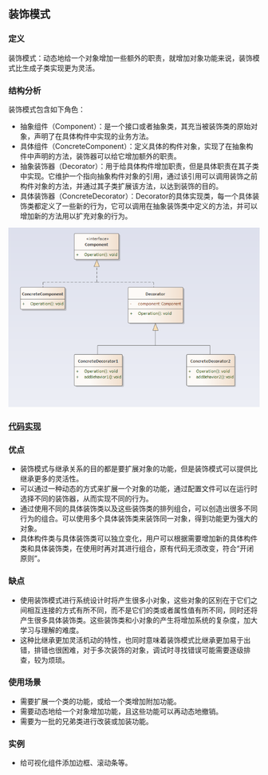 ## 装饰模式

### 定义
装饰模式：动态地给一个对象增加一些额外的职责，就增加对象功能来说，装饰模式比生成子类实现更为灵活。

### 结构分析
装饰模式包含如下角色：
- 抽象组件（Component）：是一个接口或者抽象类，其充当被装饰类的原始对象，声明了在具体构件中实现的业务方法。
- 具体组件（ConcreteComponent）：定义具体的构件对象，实现了在抽象构件中声明的方法，装饰器可以给它增加额外的职责。
- 抽象装饰器（Decorator）：用于给具体构件增加职责，但是具体职责在其子类中实现。它维护一个指向抽象构件对象的引用，通过该引用可以调用装饰之前构件对象的方法，并通过其子类扩展该方法，以达到装饰的目的。
- 具体装饰器（ConcreteDecorator）：Decorator的具体实现类，每一个具体装饰类都定义了一些新的行为，它可以调用在抽象装饰类中定义的方法，并可以增加新的方法用以扩充对象的行为。

![Decorator](../../images/pattern/Decorator.png)  

### [代码实现](../../code/decorator)

### 优点
- 装饰模式与继承关系的目的都是要扩展对象的功能，但是装饰模式可以提供比继承更多的灵活性。
- 可以通过一种动态的方式来扩展一个对象的功能，通过配置文件可以在运行时选择不同的装饰器，从而实现不同的行为。
- 通过使用不同的具体装饰类以及这些装饰类的排列组合，可以创造出很多不同行为的组合。可以使用多个具体装饰类来装饰同一对象，得到功能更为强大的对象。
- 具体构件类与具体装饰类可以独立变化，用户可以根据需要增加新的具体构件类和具体装饰类，在使用时再对其进行组合，原有代码无须改变，符合“开闭原则”。

### 缺点
- 使用装饰模式进行系统设计时将产生很多小对象，这些对象的区别在于它们之间相互连接的方式有所不同，而不是它们的类或者属性值有所不同，同时还将产生很多具体装饰类。这些装饰类和小对象的产生将增加系统的复杂度，加大学习与理解的难度。
- 这种比继承更加灵活机动的特性，也同时意味着装饰模式比继承更加易于出错，排错也很困难，对于多次装饰的对象，调试时寻找错误可能需要逐级排查，较为烦琐。

### 使用场景
- 需要扩展一个类的功能，或给一个类增加附加功能。
- 需要动态地给一个对象增加功能，且这些功能可以再动态地撤销。
- 需要为一批的兄弟类进行改装或加装功能。

### 实例
- 给可视化组件添加边框、滚动条等。
